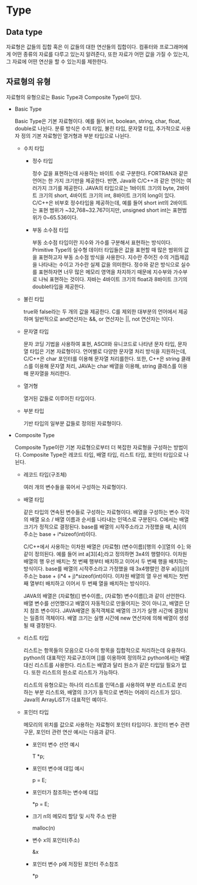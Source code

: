 # Type

## Data type
자료형은 값들의 집합 혹은 이 값들의 대한 연산들의 집합이다. 컴퓨터와 프로그래머에게 어떤 종류의 자료를 다루고 있는지 알려준다, 또한 자료가 어떤 값을 가질 수 있는지, 그 자료에 어떤 연산을 할 수 있는지를 제한한다.

## 자료형의 유형
자료형의 유형으로는 Basic Type과 Composite Type이 있다. 

* Basic Type

    Basic Type은 기본 자료형이다. 예를 들어 int, boolean, string, char, float, double로 나뉜다. 분류 방식은 수치 타입, 불린 타입, 문자열 타입, 추가적으로 사용자 정의 기본 자료형인 열거형과 부분 타입으로 나뉜다. 

    * 수치 타입
        
        * 정수 타입

            정수 값을 표현하는데 사용하는 바이트 수로 구분한다. FORTRAN과 같은 언어는 한 가지 크기만을 제공한다. 반면, Java와 C/C++과 같은 언어는 여러가지 크기를 제공한다. JAVA의 타입으로는 1바이트 크기의 byte, 2바이트 크기의 short, 4바이트 크기의 int, 8바이트 크기의 long이 있다. C/C++은 비부호 정수타입을 제공하는데, 예를 들어 short int의 2바이트는 표현 범위가 ~32,768~32.767이지만, unsigned short int는 표현범위가 0~65.536이다. 

        * 부동 소수점 타입
        
            부동 소수점 타입이란 지수와 가수를 구분해서 표현하는 방식이다. Primitive Type의 실수형 데이터 타입들은 값을 표현할 때 많은 범위의 값을 표현하고자 부동 소수점 방식을 사용한다. 지수란 주어진 수의 거듭제곱을 나타내는 수이고 가수란 실제 값을 의미한다. 정수와 같은 방식으로 실수를 표현하자면 너무 많은 메모리 영역을 차지하기 때문에 지수부와 가수부로 나눠 표현하는 것이다. 자바는 4바이트 크기의 float과 8바이트 크기의 double타입을 제공한다. 

    * 불린 타입
    
        true와 false라는 두 개의 값을 제공한다. C를 제외한 대부분의 언어에서 제공하며 일반적으로 and연산자는 &&, or 연산자는 ||, not 연산자는 !이다. 

    * 문자열 타입

        문자 코딩 기법을 사용하여 표현, ASCII와 유니코드로 나타낸 문자 타입, 문자열 타입은 기본 자료형이다. 언어별로 다양한 문자열 처리 방식을 지원하는데, C/C++은 char 포인터를 이용해 문자열 처리를한다. 또한, C++은 string 클래스를 이용해 문자열 처리, JAVA는 char 배열을 이용해, string 클래스를 이용해 문자열을 처리한다. 

    * 열거형

        열거된 값들로 이루어진 타입이다. 

    * 부분 타입

        기반 타입의 일부분 값들로 정의된 자료형이다. 


* Composite Type 

    Composite Type이란 기본 자료형으로부터 더 복잡한 자료형을 구성하는 방법이다. Composite Type은 레코드 타입, 배열 타입, 리스트 타입, 포인터 타입으로 나뉜다.

    * 레코드 타입(구조체)

        여러 개의 변수들을 묶어서 구성하는 자료형이다.

    * 배열 타입

        같은 타입의 연속된 변수들로 구성하는 자료형이다.
        배열을 구성하는 변수 각각의 배열 요소 / 배열 이름과 순서를 나타내는 인덱스로 구분된다. C에서는 배열 크기가 정적으로 결정된다. 
        base를 배열의 시작주소라고 가정했을 때, A[i]의 주소는 base + i*sizeof(int)이다. 
            
        C/C++에서 사용하는 이차원 배열은 (자료형) (변수이름)[행의 수][열의 수]; 와 같이 정의된다. 예를 들어 int a[3][4];라고 정의하면 3x4의 행렬이다. 이차원 배열의 행 우선 배치는 첫 번째 행부터 배치하고 이어서 두 번째 행을 배치하는 방식이다. base를 배열의 시작주소라고 가정했을 때 3x4행렬인 경우 a[i][j]의 주소는 base + (i*4 + j)*sizeof(int)이다. 이차원 배열의 열 우선 배치는 첫번째 열부터 배치하고 이어서 두 번째 열을 배치하는 방식이다.

        JAVA의 배열은 (자료형)[] 변수이름;, (자료형) 변수이름[];과 같이 선언한다. 배열 변수를 선언했다고 배열이 자동적으로 만들어지는 것이 아니고, 배열은 단지 참조 변수이다. JAVA배열은 동적객체로 배열의 크기가 실행 시간에 결정되는 일종의 객체이다. 배열 크기는 실행 시간에 new 연산자에 의해 배열이 생성될 때 결정된다. 

    * 리스트 타입

        리스트는 항목들의 모음으로 다수의 항목을 집합적으로 처리하는데 유용하다. python의 대표적인 자료구조이며 []를 이용하여 정의하고 python에서는 배열 대신 리스트를 사용한다. 리스트는 배열과 달리 원소가 같은 타입일 필요가 없다. 또한 리스트의 원소로 리스트가 가능하다. 

        리스트의 유형으로는 하나의 리스트를 인덱스를 사용하여 부분 리스트로 분리하는 부분 리스트와, 배열의 크기가 동적으로 변하는 어레이 리스트가 있다. Java의 ArrayLiST가 대표적인 예이다. 

    * 포인터 타입

        메모리의 위치를 값으로 사용하는 자료형이 포인터 타입이다. 포인터 변수 관련 구문, 포인터 관련 연산 예시는 다음과 같다.

        * 포인터 변수 선언 예시
            
            T *p;

        * 포인터 변수에 대입 예시

            p = E;

        * 포인터가 참조하는 변수에 대입

            *p = E;

        * 크기 n의 메모리 할당 및 시작 주소 반환

            malloc(n) 

        * 변수 x의 포인터(주소)

            &x

        * 포인터 변수 p에 저장된 포인터 주소참조

            *p

        
